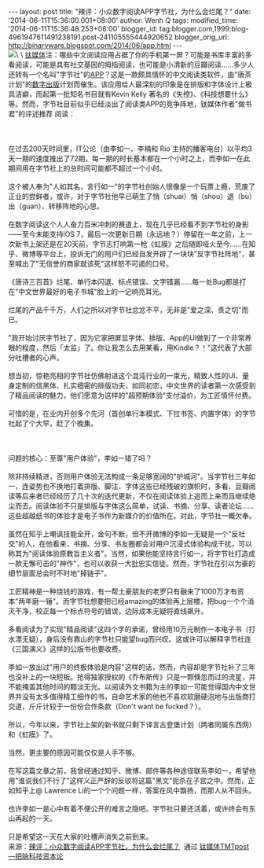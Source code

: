 --- layout: post title: "辣评：小众数字阅读APP字节社，为什么会烂尾？"
date: '2014-06-11T15:36:00.001+08:00' author: Wenh Q tags:
modified\_time: '2014-06-11T15:36:48.253+08:00' blogger\_id:
tag:blogger.com,1999:blog-4961947611491238191.post-241105555444920652
blogger\_orig\_url: http://binaryware.blogspot.com/2014/06/app.html ---
\
![](https://images-blogger-opensocial.googleusercontent.com/gadgets/proxy?url=http%3A%2F%2Fwww.tmtpost.com%2Fwp-content%2Fuploads%2F2014%2F06%2F140238081042-560x337.png&container=blogger&gadget=a&rewriteMime=image%2F*)\
\
[钛媒体](http://www.tmtpost.com/)注：哪些中文阅读应用占据了你的手机第一屏？可能是书库丰富的多看阅读，可能是具有社交基因的拇指阅读，也可能是小清新的豆瓣阅读......多少人还转有一个名叫"字节社"的[APP](http://www.tmtpost.com/tag/app)？这是一款颇具情怀的中文阅读类软件，由"唐茶计划"的[数字出版](http://www.tmtpost.com/tag/digitalpublishing)计划而催生。该应用给人最深刻的印象是在排版和字体设计上极具洁癖，而起第一批知名书目就有Kevin
Kelly
著名的《失控》、《科技想要什么》等。然而，字节社目前似乎已经淡出了阅读类APP的竞争阵地，钛媒体作者"做书君"的评述推荐
阅读：\
\
 \
\
在过去200天时间里，IT公论（由李如一、李楠和 Rio
主持的播客电台）以平均3天一期的速度推出了72期，每一期的时长基本都在一个小时之上，而李如一在此期间用在字节社上的总时间可能都不超过一个小时。\
\
这个被人奉为"人如其名，言行如一"的字节社创始人很像是一个玩票上瘾，荒废了正业的尝鲜者，或许，对于字节社他早已萌生了悄（shuai）悄（shou）退（bu）出（guan）、转移阵地的心思。\
\
在数字阅读这个人人奋力百米冲刺的赛道上，现在几乎已经看不到字节社的身影——至今未能支持iOS
7，最后一次更新日期（永远地？）停留在一年之前，上一次新书上架还是在20天前，字节志打响第一枪《虹膜》之后随即哑火至今……在知乎、微博等平台上，投诉无门的用户们已经自发开辟了一块块"反字节社阵地"，甚至喊出了"无信誉的商家就该死"这样怒不可遏的口号。\
\
《唐诗三百首》烂尾、单行本闪退、标点错误、文字错漏……每一处Bug都是打在"中文世界最好的电子书城"脸上的一记响亮耳光。\
\
烂尾的产品千千万，人们之所以对字节社忿忿不平，无非是"爱之深、责之切"而已。\
\
"我开始讨厌字节社了，因为它家把屏显字体、排版、App的UI做到了一个非常养眼的程度，然后「太监」了。你让我怎么去用某看，用Kindle？！"这代表了大部分吐槽者的心声。\
\
想当初，惊艳亮相的字节社仿佛射进这个混沌行业的一束光，精致人性的UI、量身定制的信黑体、扎实细密的排版功夫，如同初恋，中文世界的读者第一次感受到了精品阅读的魅力，他们愿意为这样的"超预期体验"支付溢价，为工匠情怀付费。\
\
可惜的是，在业内开创多个先河（首创单行本模式、下拉书签、内置字体）的字节社起了个大早，赶了个晚集。\
\
 \
\
问题的核心：至尊"用户体验"，李如一错了吗？\
\
除非持续精进，否则用户体验无法构成一条足够宽阔的"护城河"。当字节社三年如一，连姿势也不换地打着排版、脚注、字体这些已经残破的旗帜时，多看、豆瓣阅读等后来者已经经历了几十次的迭代更新，不仅在阅读体验上追而上来而且继续绝尘而去。阅读体验不只是排版与字体这么简单，试读、书摘、分享、读者论坛……这些超越纸书的体验才是电子书作为新媒介的价值所在。对此，字节社一概欠奉。\
\
虽然在知乎上嘲讽技能全开，金句不断，但不开微博的李如一无疑是一个"反社交"的人，在他看来，书摘、分享、书友圈都会对用户沉浸式体验构成干扰，可以称其为"阅读体验原教旨主义者"。当然，如果他能坚持言行如一，将字节社打造成一款无懈可击的"神作"，也可以收获一大批忠实信徒。然而，字节社在引以为豪的细节层面总会时不时地"掉链子"。\
\
工匠精神是一种烧钱的游戏，有一帮土豪朋友的老罗只有融来了1000万才有资本"两年磨一锤"。而字节社想要把已经amazing的体验再上层楼，把bug一个个消灭干净，校正每一个标点符号的错误，边际成本无疑将直线飙升。\
\
多看阅读为了实现"精品阅读"这四个字的承诺，曾经用10万元制作一本电子书（打水漂无疑），身后没有靠山的字节社只能望bug而兴叹。这或许可以解释字节社连《三国演义》这样的公版书也要收费。\
\
李如一放出过"用户的终极体验是内容"这样的话，然而，内容却是字节社补了三年也没补上的一块短板。抢得独家授权的《乔布斯传》只是一颗倏忽而过的流星，并不能掩盖其他时间的黯淡无光。以阅读外文书籍为主的李如一可能觉得国内中文世界并没有太多值得精工细作的书，自命艺术家的他也不喜欢软磨硬泡地与出版商打交道，斤斤计较于一份份合作条款（Don't
want be fucked？）。\
\
所以，今年以来，字节社上架的新书就只剩下译言古登堡计划（两者同属东西网）和《虹膜》了。\
\
当然，更主要的原因可能仅仅是人手不够。\
\
在写这篇文章之前，我曾经通过知乎、微博、邮件等各种途径联系李如一，希望他用"谁说我们不行了"这样义正严辞的反驳将这篇"黑文"扼杀在子宫之中。然而，正如知乎上@
Lawrence Li的一个个问题一样，答案在风中飘扬，而那人从不回头。\
\
也许李如一是心中有着不便公开的难言之隐吧。字节社只要还活着，或许终会有东山再起的一天。\
\
只是希望这一天在大家的吐槽声消失之前到来。
\
来源：[辣评：小众数字阅读APP字节社，为什么会烂尾？](http://www.tmtpost.com/115148.html)  通过 [钛媒体TMTpost—把脉科技资本论](http://www.tmtpost.com/)
